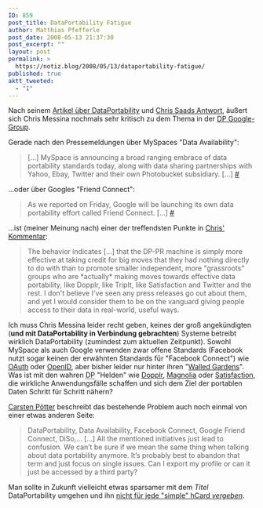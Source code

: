 ```yaml
---
ID: 859
post_title: DataPortability Fatigue
author: Matthias Pfefferle
post_date: 2008-05-13 21:37:30
post_excerpt: ""
layout: post
permalink: >
  https://notiz.blog/2008/05/13/dataportability-fatigue/
published: true
aktt_tweeted:
  - "1"
---
```

Nach seinem <a href="http://factoryjoe.com/blog/2008/05/11/thoughts-on-dataportability/">Artikel über DataPortability</a> und <a href="http://chrissaad.wordpress.com/2008/05/12/responses-to-dataportability-questions/">Chris Saads Antwort</a>, äußert sich Chris Messina nochmals sehr kritisch zu dem Thema in der <a href="http://groups.google.com/group/dataportabilityactionsteering/browse_thread/thread/5102dd84d2ddec0d/3a8b31cae01dc294#3a8b31cae01dc294">DP Google-Group</a>.

Gerade nach den Pressemeldungen über MySpaces "Data Availability":

<blockquote>[...] MySpace is announcing a broad ranging embrace of data portability standards today, along with data sharing partnerships with Yahoo, Ebay, Twitter and their own Photobucket subsidiary. [...] <a href="http://www.techcrunch.com/2008/05/08/myspace-embraces-data-portability-partners-with-yahoo-ebay-and-twitter/">#</a></blockquote>

...oder über Googles "Friend Connect":

<blockquote>As we reported on Friday, Google will be launching its own data portability effort called Friend Connect. [...] <a href="http://www.techcrunch.com/2008/05/12/google-confirms-friend-connect/">#</a></blockquote>

...ist (meiner Meinung nach) einer der treffendsten Punkte in <a href="http://groups.google.com/group/dataportabilityactionsteering/browse_thread/thread/5102dd84d2ddec0d/3a8b31cae01dc294#3a8b31cae01dc294">Chris' Kommentar</a>:

<blockquote>The behavior indicates [...] that the DP-PR machine is simply more effective at taking credit for big moves that they had nothing directly to do with than to promote smaller independent, more "grassroots" groups who are *actually* making moves towards effective data portability, like Dopplr, like TripIt, like Satisfaction and Twitter and the rest. I don't believe I've seen any press releases go out about them, and yet I would consider them to be on the vanguard giving people access to their data in real-world, useful ways.</blockquote>

Ich muss Chris Messina leider recht geben, keines der groß angekündigten (<strong>und mit DataPortability in Verbindung gebrachten</strong>) Systeme betreibt wirklich DataPortability (zumindest zum aktuellen Zeitpunkt). Sowohl MySpace als auch Google verwenden zwar offene Standards (Facebook nutzt sogar keinen der erwähnten Standards für "Facebook Connect") wie <a href="http://oauth.net">OAuth</a> oder <a href="http://openid.com">OpenID</a>, aber bisher leider nur hinter ihren "<a href="http://en.wikipedia.org/wiki/Walled_garden_(media)">Walled Gardens</a>".
Was ist mit den wahren <abbr title="DataPortability">DP</abbr> "Helden" wie <a href="http://pixelsebi.com/2007-06-25/dopplr-importiert-social-network-auf-basis-von-microformats/">Dopplr</a>, <a href="http://www.notsorelevant.com/2008-03-15/open-standards-magnolia-as-an-example/">Magnolia</a> oder <a href="http://getsatisfaction.com/people/new">Satisfaction</a>, die wirkliche Anwendungsfälle schaffen und sich dem Ziel der portablen Daten Schritt für Schritt nähern?

<a href="http://www.notsorelevant.com/2008-05-11/data-portability-lets-get-rid-of-it/">Carsten Pötter</a> beschreibt das bestehende Problem auch noch einmal von einer etwas anderen Seite:

<blockquote>DataPortability, Data Availability, Facebook Connect, Google Friend Connect, DiSo,... [...] All the mentioned initiatives just lead to confusion. We can’t be sure if we mean the same thing when talking about data portability anymore. It’s probably best to abandon that term and just focus on single issues. Can I export my profile or can it just be accessed by a third party?</blockquote>

Man sollte in Zukunft vielleicht etwas sparsamer mit dem <em>Titel</em> DataPortability umgehen und ihn <a href="http://notiz.blog/2008/05/02/sind-eine-hcard-und-ein-wenig-xfn-jetzt-schon-dataportability/">nicht für jede "simple" hCard <em>vergeben</em></a>.